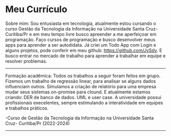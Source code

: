 # Meu Currículo

<!--
vamos precisar das seguintes secções:
-descrição sobre mim --ok
-formação acadêmica --ok
-habilidadades (linguagens) --ok
-formação complementar / certificados (ex: cursos, extensão, etc) --ok
-experiência profissional, (instagram medico) freelancher em insta e criação de site ?
-experiência propria, (criei um Todo App com Logi) (colocar no ar quando terminar)
-site de currículo
-->

Sobre mim:
Sou entusiasta em tecnologia, atualmente estou cursando o curso Gestão da Tecnologia da Informação na Universidade Santa Cruz- Curitiba/Pr e em meu tempo livre busco apreender a me aperfeiçoar em programação. Faço cursos de programação e busco desenvolver meus apps para aprender a ser autodidata. Já criei um Todo App com Login e alguns projetos, pode conferir em meu github: https://github.com/JvSdv. E busco entrar no mercado de trabalho para aprender a trabalhar em equipe e resolver problemas.

---

Formação acadêmica:
Todos os trabalhos a seguir foram feitos em grupo.
Fizemos um trabalho de regressão linear, para analisar se alguns dados influenciam outros.
Simulamos a criação de relatório para uma empresa mudar seus sistemas on-promise para clound.
E atualmente estamos criando:
DER de banco de dados.
UML e user case.
A universidade possui profissionais execelentes, sempre estimulando a interatividade em equipes e trabalhos práticos.

-Curso de Gestão da Tecnologia da Informação na Universidade Santa Cruz- Curitiba/Pr (2022-2024)

---

